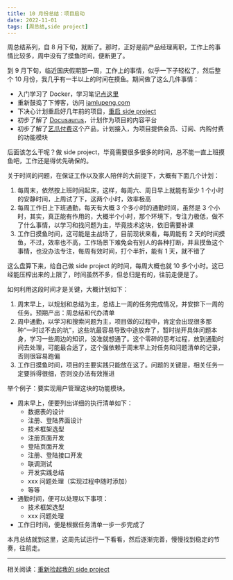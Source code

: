 ```yaml
---
title: 10 月份总结：项目启动
date: 2022-11-01
tags: [周总结,side project]
---
```


周总结系列，自 8 月下旬，就断了。那时，正好是前产品经理离职，工作上的事情比较多，周中没有了摸鱼时间，便断更了。

到 9 月下旬，临近国庆假期那一周，工作上的事情，似乎一下子轻松了，然后整个 10 月份，我几乎有一半以上的时间在摸鱼。期间做了这么几件事情：

- 入门学习了 Docker，学习笔记[点这里](/2022/10/12/docker-introduction.html)
- 重新鼓捣了下博客，访问 [iamlupeng.com](https://iamlupeng.com)
- 下决心计划重启好几年前的项目，[重启 side project](/2022/10/29/side-project.html)
- 初步了解了 [Docusaurus](https://www.docusaurus.cn)，计划作为项目的内容平台
- 初步了解了[艺爪付费](https://www.ezfuns.com/)这个产品，计划接入，为项目提供会员、订阅、内购付费的功能模块

后面该怎么干呢？做 side project，毕竟需要很多很多的时间，总不能一直上班摸鱼吧，工作还是得优先确保的。

关于时间的问题，在保证工作以及家人陪伴的大前提下，大概有下面几个计划：
1. 每周末，依然按上班时间起床，这样，每周六、周日早上就能有至少 1 个小时的安静时间，上周试了下，这两个小时，效率极高
2. 每周工作日上下班通勤，每天有大概 3 个多小时的通勤时间，虽然是 3 个小时，其实，真正能有作用的，大概半个小时，那个环境下，专注力极低，做不了什么事情，以学习和找问题为主，毕竟技术这块，依旧需要补课
3. 工作日摸鱼时间，这可能是主战场了，目前现状来看，每周能有 2 天的时间摸鱼，不过，效率也不高，工作场景下难免会有别人的各种打断，并且摸鱼这个事情，也没办法专注，每周有效时间，打个半折，能有 1 天，就不错了

这么盘算下来，给自己做 side project 的时间，每周大概也就 10 多个小时。这已经能压榨出来的上限了，时间虽然不多，但总归是有的，往前走便是了。

如何利用这段时间才是关键，大概计划如下：
1. 周末早上，以规划和总结为主，总结上一周的任务完成情况，并安排下一周的任务。预期产出：周总结和代办清单
2. 周中通勤，以学习和搜索问题为主，项目做的过程中，肯定会出现很多那种“一时过不去的坑”，这些坑最容易导致中途放弃了，暂时抛开具体问题本身，学习一些周边的知识，没准就想通了。这个零碎的思考过程，放到通勤时间去处理，可能最合适了，这个强依赖于周末早上对任务和问题清单的记录，否则很容易跑偏
3. 工作日摸鱼时间，项目的主要实践只能放在这了。问题的关键是，相关任务一定要拆得很细，否则没办法有效推进

举个例子：要实现用户管理这块的功能模块。
- 周末早上，便要列出详细的执行清单如下：
	- 数据表的设计
	- 注册、登陆界面设计
	- 技术框架选型
	- 注册页面开发
	- 登陆页面开发
	- 注册、登陆接口开发
	- 联调测试
	- 开发实践总结
	- xxx 问题处理（实现过程中随时添加）
	- 等等
- 通勤时间，便可以处理以下事项：
	- 技术框架选型
	- xxx 问题处理
- 工作日时间，便是根据任务清单一步一步完成了

本月总结就到这里，这周先试运行一下看看，然后逐渐完善，慢慢找到稳定的节奏，往前走。

---

相关阅读：[重新捡起我的 side project](http://localhost:8080/2022/10/29/side-project.html)